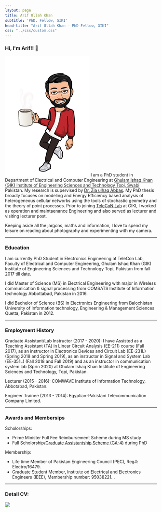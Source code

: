 ```yaml
---
layout: page
title: Arif Ullah Khan
subtitle: 'PhD. Fellow, GIKI'
head-title: "Arif Ullah Khan - PhD Fellow, GIKI"
css: "../css/custom.css"
---
```


### Hi, I'm Arif!! 👋

![image](https://github.com/arifkhaan/arifkhaan.github.io/blob/master/Anudit-Coffee.png "cute")
I am a PhD student in Department of Electrical and Computer Engineering at [Ghulam Ishaq Khan (GIK) Institute of Engineering Sciences and Technology Topi, Swabi](https://www.giki.edu.pk/) Pakistan. My research is supervised by  [Dr. Zia ulhaq Abbas](https://www.giki.edu.pk/Faculty/Dr-Zia-ul-Haq-Abbas). My PhD thesis broadly focuses on modeling and Energy Efficiency based analysis of heterogeneous cellular networks using the tools of stochastic geometry and the theory of point processes. Prior to joining [TeleCoN Lab](https://www.giki.edu.pk/telecon) at GIKI, I worked as operation and maintaenance Engineering and also served as lecturer and visiting lecturer post.


Keeping aside all the jargons, maths and information, I love to spend my leisure on reading about photography and experimenting with my camera.
 
 ----

### Education
<p class="about-text">
<span class="fa fa-graduation-cap about-icon"></span>
I am currently PhD Student in Electronics Engineering at TeleCon Lab, Faculty of Electrical and Computer Engineering, Ghulam Ishaq Khan (GIK) Institute of Engineering Sciences and Technology Topi, Pakistan from fall 2017 till date.</p> 
 
 
<p class="about-text">
<span class="fa fa-graduation-cap about-icon"></span>
 I did Master of Science (MS) in Electrical Engineering with major in Wireless communication & signal processing from COMSATS Institute of Information technology Abbottabad, Pakistan in 2016.</p>

 
<p class="about-text">
<span class="fa fa-graduation-cap about-icon"></span> 
I did Bachelor of Science (BS) in Electronics Engineering from Balochistan University of Information technology, Engineering & Management Sciences Quetta, Pakistan in 2012.</p>
      
----

### Employment History

<p class="about-text">
<span class="fa fa-briefcase about-icon"></span>
Graduate Assistant/Lab Instructor (2017 - 2020): I have Assisted as a Teaching Assistant (TA) in Linear Circuit Analysis (EE-211) course (Fall
2017), as an instructor in Electronics Devices and Circuit Lab (EE-231L) (Spring 2018 and Spring 2019), as an instructor in Signal and System Lab (EE-351L) (Fall 2018 and Fall 2019) and as an instructor in communication system lab (Sprin 2020) at Ghulam Ishaq Khan Institute of Engineering Sciences and Technology, Topi, Pakistan.</p>
<p class="about-text">
<span class="fa fa-briefcase about-icon"></span>
Lecturer (2015 - 2016): COMWAVE Institute of Information Technology, Abbotabad, Pakistan.</p>
<p class="about-text">
<span class="fa fa-briefcase about-icon"></span>
Engineer Trainee (2013 - 2014): Egyptian-Pakistani Telecommunication Company Limited.</p>

----

### Awards and Membersips

Scholorships:
- Prime Minister Full Fee Reimbursement Scheme during MS study
- Full Scholorship/[Graduate Assistantship Scheme (GA-4)](https://www.giki.edu.pk/Admissions/Graduate/AidAndScholarships) during PhD 

Membership:
- Life time Member of Pakistan Engineering Council (PEC), Reg#: Electro/16479.
- Graduate Student Member, Institute od Electrical and Electronics Engineers (IEEE), Membership number: 95038221.
.

----
### Detail CV:
[<img src="../img/cvicon.jpg" height="65px">](https://arifullahkhan.github.io/books/arifcv.pdf)



